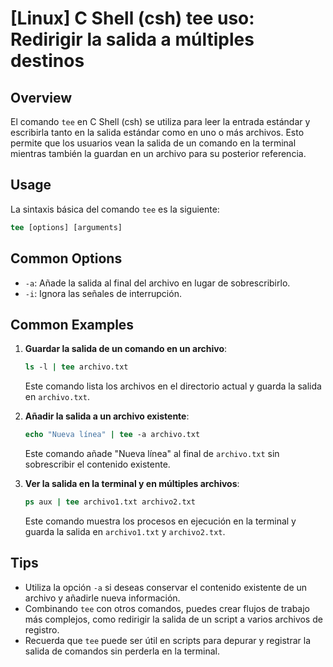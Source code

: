 # [Linux] C Shell (csh) tee uso: Redirigir la salida a múltiples destinos

## Overview
El comando `tee` en C Shell (csh) se utiliza para leer la entrada estándar y escribirla tanto en la salida estándar como en uno o más archivos. Esto permite que los usuarios vean la salida de un comando en la terminal mientras también la guardan en un archivo para su posterior referencia.

## Usage
La sintaxis básica del comando `tee` es la siguiente:

```csh
tee [options] [arguments]
```

## Common Options
- `-a`: Añade la salida al final del archivo en lugar de sobrescribirlo.
- `-i`: Ignora las señales de interrupción.

## Common Examples

1. **Guardar la salida de un comando en un archivo**:
   ```csh
   ls -l | tee archivo.txt
   ```
   Este comando lista los archivos en el directorio actual y guarda la salida en `archivo.txt`.

2. **Añadir la salida a un archivo existente**:
   ```csh
   echo "Nueva línea" | tee -a archivo.txt
   ```
   Este comando añade "Nueva línea" al final de `archivo.txt` sin sobrescribir el contenido existente.

3. **Ver la salida en la terminal y en múltiples archivos**:
   ```csh
   ps aux | tee archivo1.txt archivo2.txt
   ```
   Este comando muestra los procesos en ejecución en la terminal y guarda la salida en `archivo1.txt` y `archivo2.txt`.

## Tips
- Utiliza la opción `-a` si deseas conservar el contenido existente de un archivo y añadirle nueva información.
- Combinando `tee` con otros comandos, puedes crear flujos de trabajo más complejos, como redirigir la salida de un script a varios archivos de registro.
- Recuerda que `tee` puede ser útil en scripts para depurar y registrar la salida de comandos sin perderla en la terminal.